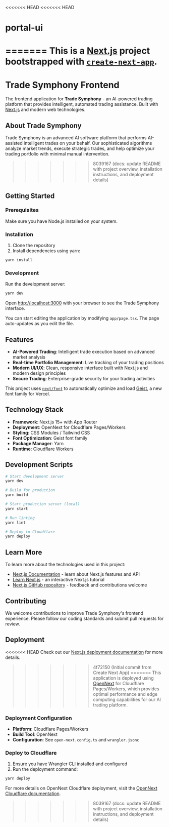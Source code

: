 <<<<<<< HEAD
<<<<<<< HEAD
# portal-ui
=======
This is a [Next.js](https://nextjs.org) project bootstrapped with [`create-next-app`](https://nextjs.org/docs/app/api-reference/cli/create-next-app).
=======
# Trade Symphony Frontend

The frontend application for **Trade Symphony** - an AI-powered trading platform that provides intelligent, automated trading assistance. Built with [Next.js](https://nextjs.org) and modern web technologies.

## About Trade Symphony

Trade Symphony is an advanced AI software platform that performs AI-assisted intelligent trades on your behalf. Our sophisticated algorithms analyze market trends, execute strategic trades, and help optimize your trading portfolio with minimal manual intervention.
>>>>>>> 8039167 (docs: update README with project overview, installation instructions, and deployment details)

## Getting Started

### Prerequisites

Make sure you have Node.js installed on your system.

### Installation

1. Clone the repository
2. Install dependencies using yarn:

```bash
yarn install
```

### Development

Run the development server:

```bash
yarn dev
```

Open [http://localhost:3000](http://localhost:3000) with your browser to see the Trade Symphony interface.

You can start editing the application by modifying `app/page.tsx`. The page auto-updates as you edit the file.

## Features

- **AI-Powered Trading**: Intelligent trade execution based on advanced market analysis
- **Real-time Portfolio Management**: Live tracking of your trading positions
- **Modern UI/UX**: Clean, responsive interface built with Next.js and modern design principles
- **Secure Trading**: Enterprise-grade security for your trading activities

This project uses [`next/font`](https://nextjs.org/docs/app/building-your-application/optimizing/fonts) to automatically optimize and load [Geist](https://vercel.com/font), a new font family for Vercel.

## Technology Stack

- **Framework**: Next.js 15+ with App Router
- **Deployment**: OpenNext for Cloudflare Pages/Workers
- **Styling**: CSS Modules / Tailwind CSS
- **Font Optimization**: Geist font family
- **Package Manager**: Yarn
- **Runtime**: Cloudflare Workers

## Development Scripts

```bash
# Start development server
yarn dev

# Build for production
yarn build

# Start production server (local)
yarn start

# Run linting
yarn lint

# Deploy to Cloudflare
yarn deploy
```

## Learn More

To learn more about the technologies used in this project:

- [Next.js Documentation](https://nextjs.org/docs) - learn about Next.js features and API
- [Learn Next.js](https://nextjs.org/learn) - an interactive Next.js tutorial
- [Next.js GitHub repository](https://github.com/vercel/next.js) - feedback and contributions welcome

## Contributing

We welcome contributions to improve Trade Symphony's frontend experience. Please follow our coding standards and submit pull requests for review.

## Deployment

<<<<<<< HEAD
Check out our [Next.js deployment documentation](https://nextjs.org/docs/app/building-your-application/deploying) for more details.
>>>>>>> 4f72150 (Initial commit from Create Next App)
=======
This application is deployed using [OpenNext](https://opennext.js.org/cloudflare) for Cloudflare Pages/Workers, which provides optimal performance and edge computing capabilities for our AI trading platform.

### Deployment Configuration

- **Platform**: Cloudflare Pages/Workers
- **Build Tool**: OpenNext
- **Configuration**: See `open-next.config.ts` and `wrangler.jsonc`

### Deploy to Cloudflare

1. Ensure you have Wrangler CLI installed and configured
2. Run the deployment command:

```bash
yarn deploy
```

For more details on OpenNext Cloudflare deployment, visit the [OpenNext Cloudflare documentation](https://opennext.js.org/cloudflare).
>>>>>>> 8039167 (docs: update README with project overview, installation instructions, and deployment details)
